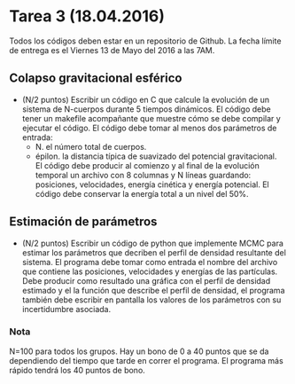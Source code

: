 # Tarea 3 (18.04.2016) 

Todos los códigos deben estar en un repositorio de Github.
La fecha límite de entrega es el Viernes 13 de Mayo del 2016 a las 7AM. 

## Colapso gravitacional esférico

* (N/2 puntos) Escribir un código en C que calcule la evolución
  de un sistema de N-cuerpos durante  5 tiempos dinámicos. 
  El código debe tener un makefile acompañante que muestre cómo se
  debe compilar y ejecutar el código. 
  El código debe tomar al menos dos parámetros de entrada: 
  * N. el número total de cuerpos.  
  * épilon. la distancia típica de suavizado del potencial
  gravitacional.   
  El código debe producir al comienzo y al final de la evolución
  temporal un archivo con 8 columnas y N líneas guardando: posiciones,
  velocidades, energía cinética y energía potencial.
  El código debe conservar la energía total a un nivel del 50%.

## Estimación de parámetros

* (N/2 puntos) Escribir un código de python que implemente MCMC para
  estimar los parámetros que decriben el perfil de densidad resultante
  del sistema. El programa debe tomar como entrada el nombre del
  archivo que contiene las posiciones, velocidades y energías de las
  partículas. Debe producir como resultado una gráfica con el perfil
  de densidad estimado y el la función que describe el perfil de
  densidad, el programa también debe escribir en pantalla los valores
  de los parámetros con su incertidumbre asociada.


### Nota
N=100 para todos los grupos. Hay un bono de 0 a 40 puntos que se da
dependiendo del tiempo que tarde en correr el programa. El programa
más rápido tendrá los 40 puntos de bono.
